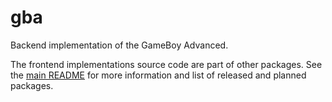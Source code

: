 # gba

Backend implementation of the GameBoy Advanced.

The frontend implementations source code are part of other packages. See the
[main README][] for more information and list of released and planned packages.

[main README]: https://github.com/matanlurey/gba.dart
